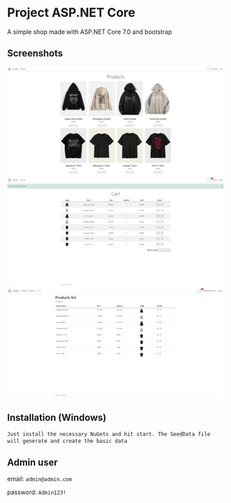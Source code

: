# Project ASP.NET Core

A simple shop made with ASP.NET Core 7.0 and bootstrap
## Screenshots
![Products view](https://github.com/BartekAndree/shop_asp.net/blob/master/Ciuchex/wwwroot/media/Zrzut%20ekranu%202023-02-01%20230356.png)
![Cart view](https://github.com/BartekAndree/shop_asp.net/blob/master/Ciuchex/wwwroot/media/Zrzut%20ekranu%202023-02-01%20230443.png)
![Admin view](https://github.com/BartekAndree/shop_asp.net/blob/master/Ciuchex/wwwroot/media/Zrzut%20ekranu%202023-02-01%20230531.png)
## Installation (Windows)
```
Just install the necessary NuGets and hit start. The SeedData file will generate and create the basic data
```
## Admin user

email:  `admin@admin.com`

password:  `Admin123!`
